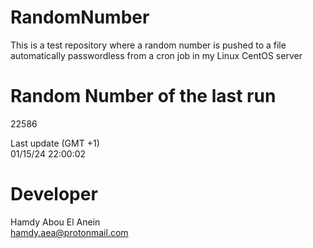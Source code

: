# RandomNumber    
This is a test repository where a random number is pushed to a file automatically passwordless from a cron job in my Linux CentOS server    
# Random Number of the last run   
22586
      
Last update (GMT +1)    
01/15/24 22:00:02
# Developer    
Hamdy Abou El Anein   
hamdy.aea@protonmail.com
